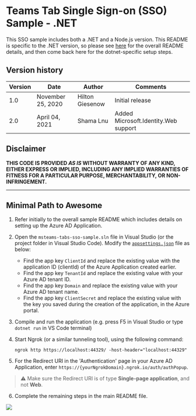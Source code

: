 # Teams Tab Single Sign-on (SSO) Sample - .NET

This SSO sample includes both a .NET and a Node.js version. This README is specific to the .NET version, so please see [here](../../) for the overall README details, and then come back here for the dotnet-specific setup steps.

## Version history

Version|Date|Author|Comments
-------|----|----|--------
1.0|November 25, 2020|Hilton Giesenow|Initial release
2.0|April 04, 2021|Shama Lnu|Added Microsoft.Identity.Web support

## Disclaimer

**THIS CODE IS PROVIDED *AS IS* WITHOUT WARRANTY OF ANY KIND, EITHER EXPRESS OR IMPLIED, INCLUDING ANY IMPLIED WARRANTIES OF FITNESS FOR A PARTICULAR PURPOSE, MERCHANTABILITY, OR NON-INFRINGEMENT.**

---

## Minimal Path to Awesome

1. Refer initially to the overall sample README which includes details on setting up the Azure AD Application.

2. Open the `msteams-tabs-sso-sample.sln` file in Visual Studio (or the project folder in Visual Studio Code). Modify the [`appsettings.json`](appsettings.json) file as below:
    - Find the app key `ClientId` and replace the existing value with the application ID (clientId) of the Azure Application created earlier.
    - Find the app key `TenantId` and replace the existing value with your Azure AD tenant ID.
    - Find the app key `Domain` and replace the existing value with your Azure AD tenant name.
    - Find the app key `ClientSecret` and replace the existing value with the key you saved during the creation of the application, in the Azure portal.

3. Compile and run the application (e.g. press F5 in Visual Studio or type `dotnet run` in VS Code terminal)

4. Start Ngrok (or a similar tunneling tool), using the following command:

    ```shell
    ngrok http https://localhost:44329/ -host-header="localhost:44329"
    ```

5. For the Redirect URI in the 'Authentication' page in your Azure AD Application, enter `https://{yourNgrokDomain}.ngrok.io/auth/authPopup`.

> :warning: Make sure the Redirect URI is of type **Single-page application**, and not **Web**.

6. Complete the remaining steps in the main README file.

<img src="https://telemetry.sharepointpnp.com/teams-dev-samples/samples/tab-sso/dotnet" />